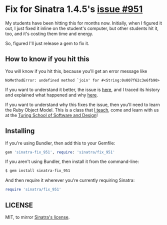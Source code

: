 Fix for Sinatra 1.4.5's [issue #951](https://github.com/sinatra/sinatra/issues/951)
===================================================================================

My students have been hitting this for months now.
Initially, when I figured it out, I just fixed it inline on the student's computer,
but other students hit it, too, and it's costing them time and energy.

So, figured I'll just release a gem to fix it.

How to know if you hit this
---------------------------

You will know if you hit this, because you'll get an error message like

```
NoMethodError: undefined method `join' for #<String:0x007f62c3e6fb90>
```

If you want to understand it better, the issue is [here](https://github.com/sinatra/sinatra/issues/951),
and I traced its history and explained what happened and why [here](https://github.com/sinatra/sinatra/issues/951#issuecomment-73140540).

If you want to understand why this fixes the issue,
then you'll need to learn the Ruby Object Model.
This is a class that [I teach](object-model-2httpsgithubcomjoshcheekruby-object-model),
come and learn with us at the [Turing School of Software and Design](http://turing.io/)!

Installing
----------

If you're using Bundler, then add this to your Gemfile:

```ruby
gem 'sinatra-fix_951', require: 'sinatra/fix_951'
```

If you aren't using Bundler, then install it from the command-line:

```sh
$ gem install sinatra-fix_951
```

And then require it wherever you're currently requiring Sinatra:

```ruby
require 'sinatra/fix_951'
```

LICENSE
-------

MIT, to mirror [Sinatra's license](https://github.com/sinatra/sinatra/blob/master/LICENSE).
